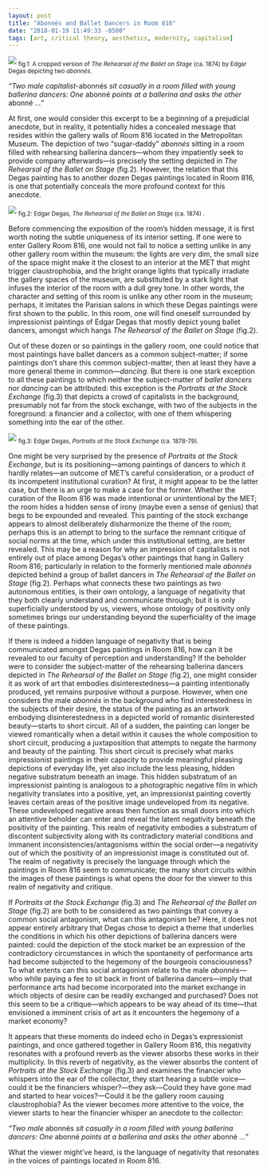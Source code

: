 ```yaml
---
layout: post
title: "Abonnés and Ballet Dancers in Room 816"
date: "2018-01-19 11:49:33 -0500"
tags: [art, critical theory, aesthetics, modernity, capitalism]
---
```


![](/assets/img/degas-1.jpg)
<sub> fig.1: A cropped version of *The Rehearsal of the Ballet on Stage* (ca. 1874) by Edgar Degas depicting  two *abonnés*.</sub>

*“Two male capitalist*-abonnés *sit casually in a room filled with young ballerina dancers: One* abonné *points at a ballerina and asks the other* abonné *...”*

At first, one would consider this excerpt to be a beginning of a prejudicial anecdote, but in reality, it potentially hides a concealed message that resides within the gallery walls of Room 816 located in the Metropolitan Museum. The depiction of two “sugar-daddy” *abonnés* sitting in a room filled with rehearsing ballerina dancers—whom they impatiently seek to provide company afterwards—is precisely the setting depicted in *The Rehearsal of the Ballet on Stage* (fig.2). However, the relation that this Degas painting has to another dozen Degas paintings located in Room 816, is one that potentially conceals the more profound context for this anecdote.

![](/assets/img/degas-2.jpg)
<sub> fig.2: Edgar Degas, *The Rehearsal of the Ballet on Stage* (ca. 1874) .</sub>

Before commencing the exposition of the room’s hidden message, it is first worth noting the subtle uniqueness of its interior setting. If one were to enter Gallery Room 816, one would not fail to notice a setting unlike in any other gallery room within the museum: the lights are very dim, the small size of the space might make it the closest to an interior at the MET that might trigger claustrophobia, and the bright orange lights that typically irradiate the gallery spaces of the museum, are substituted by a stark light that infuses the interior of the room with a dull grey tone. In other words, the character and setting of this room is unlike any other room in the museum; perhaps, it imitates the Parisian salons in which these Degas paintings were first shown to the public. In this room, one will find oneself surrounded by impressionist paintings of Edgar Degas that mostly depict young ballet dancers, amongst which hangs *The Rehearsal of the Ballet on Stage* (fig.2).

Out of these dozen or so paintings in the gallery room, one could notice that most paintings have ballet dancers as a common subject-matter; if some paintings don’t share this common subject-matter, then at least they have a more general theme in common—*dancing*. But there is one stark exception to all these paintings to which neither the subject-matter of *ballet dancers* nor *dancing* can be attributed: this exception is the *Portraits at the Stock Exchange* (fig.3) that depicts a crowd of capitalists in the background, presumably not far from the stock exchange, with two of the subjects in the foreground: a financier and a collector, with one of them whispering something into the ear of the other.

![](/assets/img/degas-3.jpg)
<sub> fig.3: Edgar Degas, *Portraits at the Stock Exchange* (ca. 1878-79).</sub>

One might be very surprised by the presence of *Portraits at the Stock Exchange*, but is its positioning—among paintings of dancers to which it hardly relates—an outcome of MET’s careful consideration, or a product of its incompetent institutional curation? At first, it might appear to be the latter case, but there is an urge to make a case for the former. Whether the curation of the Room 816 was made intentional or unintentional by the MET; the room hides a hidden sense of irony (maybe even a sense of genius) that begs to be expounded and revealed. This painting of the stock exchange appears to almost deliberately disharmonize the theme of the room; perhaps this is an attempt to bring to the surface the remnant critique of social norms at the time, which under this institutional setting, are better revealed. This may be a reason for why an impression of capitalists is not entirely out of place among Degas’s other paintings that hang in Gallery Room 816; particularly in relation to the formerly mentioned male *abonnés* depicted behind a group of ballet dancers in *The Rehearsal of the Ballet on Stage* (fig.2). Perhaps what connects these two paintings as two autonomous entities, is their own ontology, a language of negativity that they both clearly understand and communicate through; but it is only superficially understood by us, viewers, whose ontology of positivity only sometimes brings our understanding beyond the superficiality of the image of these paintings.

If there is indeed a hidden language of negativity that is being communicated amongst Degas paintings in Room 816, how can it be revealed to our faculty of perception and understanding? If the beholder were to consider the subject-matter of the rehearsing ballerina dancers depicted in *The Rehearsal of the Ballet on Stage* (fig.2), one might consider it as work of art that embodies disinterestedness—a painting intentionally produced, yet remains purposive without a purpose. However, when one considers the male *abonnés* in the background who find interestedness in the subjects of their desire, the status of the painting as an artwork embodying disinterestedness in a depicted world of romantic disinterested beauty—starts to short circuit. All of a sudden, the painting can longer be viewed romantically when a detail within it causes the whole composition to short circuit, producing a juxtaposition that attempts to negate the harmony and beauty of the painting. This short circuit is precisely what marks impressionist paintings in their capacity to provide meaningful pleasing depictions of everyday life, yet also include the less pleasing, hidden negative substratum beneath an image. This hidden substratum of an impressionist painting is analogous to a photographic negative film in which negativity translates into a positive, yet, an impressionist painting covertly leaves certain areas of the positive image undeveloped from its negative. These undeveloped negative areas then function as small doors into which an attentive beholder can enter and reveal the latent negativity beneath the positivity of the painting. This realm of negativity embodies a substratum of discontent subjectivity along with its contradictory material conditions and immanent inconsistencies/antagonisms within the social order—a negativity out of which the positivity of an impressionist image is constituted out of. The realm of negativity is precisely the language through which the paintings in Room 816 seem to communicate; the many short circuits within the images of these paintings is what opens the door for the viewer to this realm of negativity and critique.

If *Portraits at the Stock Exchange* (fig.3) and *The Rehearsal of the Ballet on Stage* (fig.2) are both to be considered as two paintings that convey a common social antagonism, what can this antagonism be? Here, it does not appear entirely arbitrary that Degas chose to depict a theme that underlies the conditions in which his other depictions of ballerina dancers were painted: could the depiction of the stock market be an expression of the contradictory circumstances in which the spontaneity of performance arts had become subjected to the hegemony of the bourgeois consciousness? To what extents can this social antagonism relate to the male *abonnés*—who while paying a fee to sit back in front of ballerina dancers—imply that performance arts had become incorporated into the market exchange in which objects of desire can be readily exchanged and purchased? Does not this seem to be a critique—which appears to be way ahead of its time—that envisioned a imminent crisis of art as it encounters the hegemony of a market economy?

It appears that these moments do indeed echo in Degas’s expressionist paintings, and once gathered together in Gallery Room 816, this negativity resonates with a profound reverb as the viewer absorbs these works in their multiplicity. In this reverb of negativity, as the viewer absorbs the content of *Portraits at the Stock Exchange* (fig.3) and examines the financier who whispers into the ear of the collector, they start hearing a subtle voice—could it be the financiers whisper?—they ask—Could they have gone mad and started to hear voices?—Could it be the gallery room causing claustrophobia? As the viewer becomes more attentive to the voice, the viewer starts to hear the financier whisper an anecdote to the collector:

*“Two male* abonnés *sit casually in a room filled with young ballerina dancers: One* abonné *points at a ballerina and asks the other* abonné *...”*

What the viewer might’ve heard, is the language of negativity that resonates in the voices of paintings located in Room 816.


<!-- These two paintings depicting ballet dancers with two *abonnés* in the foreground, and the depiction of two capitalists, paintings that are both positioned on the same side of the room, with another painting and a door way separating the two paintings. To be specific thought, *The Rehearsal of the Ballet on Stage* is in reality two versions of the same painting that are positioned next to one another, while another version [^1] (the third) remains fragmented from its sister paintings somewhere in the gallery spaces of Musée d’Orsay in Paris. The *Portraits at the Stock Exchange*, which shares the same side of the room along with the two versions of *The Rehearsal of the Ballet on Stage*, is almost intentionally placed in a corner of the Gallery Room 816, making it the only painting in the room that occupies a whole segment of a wall on its own—a narrow space between a perpendicular wall and the room’s door way. Perhaps this might be a deliberate hint on something, or if it is not deliberate, then at least Degas’s soul that might wonder the gallery spaces of the MET at night, rejoices as it witnesses the irony in Room 816. Occasionally perhaps, Degas encounters the souls of Manet and Renoir after which they all have a rejoicing nocturnal feast together at the MET.


[^1]: The *The Rehearsal of the Ballet on Stage* located in Musée d’Orsay, was the first version painted by Degas, and is also the largest among its two other versions that are at the MET. The first version of the painting appeared in the first Impressionist exhibition that took place from April 15 to May 15, 1874 led by French artists Cause Monet, Edgar Degas, Pierre-Auguste Renoir, Camille Pissarro, Bethe Morisot, and others. The exhibition included 30 artists and 165 works of art, including *The Rehearsal of the Ballet on Stage*.

* Maybe the capitalist will decide the other day that the will go become *abonnés* to play the role of “sugar-daddies” who accompany the ballerinas. Otherwise why hang the two paintings on the same side of room?

~~But perhaps, one may claim that the two “sugar-daddy” *abonnés*, who sit and impatiently wait for any revelation of skin that the ballet dancers might provide—is not in itself a “door” that leads one into the negativity of the image. On the contrary, one may choose to argue that there is nothing negative about the painting, proclaiming the male subjects desiring the ballerina dancers an inherent part of the positivity of the painting, which in all its totality would constitute the disinterested nature of the painting.~~-->
